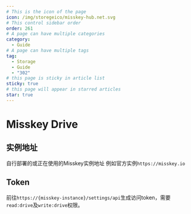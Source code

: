 ```yaml
---
# This is the icon of the page
icon: /img/storegeico/misskey-hub.net.svg
# This control sidebar order
order: 261
# A page can have multiple categories
category:
  - Guide
# A page can have multiple tags
tag:
  - Storage
  - Guide
  - "302"
# this page is sticky in article list
sticky: true
# this page will appear in starred articles
star: true
---
```


# Misskey Drive

## 实例地址

自行部署的或正在使用的Misskey实例地址
例如官方实例`https://misskey.io`

## Token

前往`https://{misskey-instance}/settings/api`生成访问token，需要`read:drive`及`write:drive`权限。
